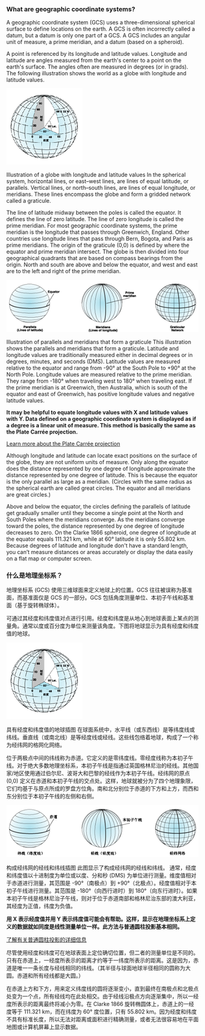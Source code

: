 ### What are geographic coordinate systems?
A geographic coordinate system (GCS) uses a three-dimensional spherical surface to define locations on the earth. A GCS is often incorrectly called a datum, but a datum is only one part of a GCS. A GCS includes an angular unit of measure, a prime meridian, and a datum (based on a spheroid).

A point is referenced by its longitude and latitude values. Longitude and latitude are angles measured from the earth's center to a point on the earth's surface. The angles often are measured in degrees (or in grads). The following illustration shows the world as a globe with longitude and latitude values.

![](1.gif)

Illustration of a globe with longitude and latitude values
In the spherical system, horizontal lines, or east–west lines, are lines of equal latitude, or parallels. Vertical lines, or north–south lines, are lines of equal longitude, or meridians. These lines encompass the globe and form a gridded network called a graticule.

The line of latitude midway between the poles is called the equator. It defines the line of zero latitude. The line of zero longitude is called the prime meridian. For most geographic coordinate systems, the prime meridian is the longitude that passes through Greenwich, England. Other countries use longitude lines that pass through Bern, Bogota, and Paris as prime meridians. The origin of the graticule (0,0) is defined by where the equator and prime meridian intersect. The globe is then divided into four geographical quadrants that are based on compass bearings from the origin. North and south are above and below the equator, and west and east are to the left and right of the prime meridian.

![](2.gif)

Illustration of parallels and meridians that form a graticule
This illustration shows the parallels and meridians that form a graticule.
Latitude and longitude values are traditionally measured either in decimal degrees or in degrees, minutes, and seconds (DMS). Latitude values are measured relative to the equator and range from -90° at the South Pole to +90° at the North Pole. Longitude values are measured relative to the prime meridian. They range from -180° when traveling west to 180° when traveling east. If the prime meridian is at Greenwich, then Australia, which is south of the equator and east of Greenwich, has positive longitude values and negative latitude values.

**It may be helpful to equate longitude values with X and latitude values with Y. Data defined on a geographic coordinate system is displayed as if a degree is a linear unit of measure. This method is basically the same as the Plate Carrée projection.**

[Learn more about the Plate Carrée projection](Plate_carrée.md)

Although longitude and latitude can locate exact positions on the surface of the globe, they are not uniform units of measure. Only along the equator does the distance represented by one degree of longitude approximate the distance represented by one degree of latitude. This is because the equator is the only parallel as large as a meridian. (Circles with the same radius as the spherical earth are called great circles. The equator and all meridians are great circles.)

Above and below the equator, the circles defining the parallels of latitude get gradually smaller until they become a single point at the North and South Poles where the meridians converge. As the meridians converge toward the poles, the distance represented by one degree of longitude decreases to zero. On the Clarke 1866 spheroid, one degree of longitude at the equator equals 111.321 km, while at 60° latitude it is only 55.802 km. Because degrees of latitude and longitude don't have a standard length, you can’t measure distances or areas accurately or display the data easily on a flat map or computer screen.

### 什么是地理坐标系？
地理坐标系 (GCS) 使用三维球面来定义地球上的位置。GCS 往往被误称为基准面，而基准面仅是 GCS 的一部分。GCS 包括角度测量单位、本初子午线和基准面（基于旋转椭球体）。

可通过其经度和纬度值对点进行引用。经度和纬度是从地心到地球表面上某点的测量角。通常以度或百分度为单位来测量该角度。下图将地球显示为具有经度和纬度值的地球。

![](3.gif)

具有经度和纬度值的地球插图
在球面系统中，水平线（或东西线）是等纬度线或纬线。垂直线（或南北线）是等经度线或经线。这些线包络着地球，构成了一个称为经纬网的格网化网络。

位于两极点中间的纬线称为赤道。它定义的是零纬度线。零经度线称为本初子午线。对于绝大多数地理坐标系，本初子午线是指通过英国格林尼治的经线。其他国家/地区使用通过伯尔尼、波哥大和巴黎的经线作为本初子午线。经纬网的原点 (0,0) 定义在赤道和本初子午线的交点处。这样，地球就被分为了四个地理象限，它们均基于与原点所成的罗盘方位角。南和北分别位于赤道的下方和上方，而西和东分别位于本初子午线的左侧和右侧。

![](4.gif)

构成经纬网的经线和纬线插图
此图显示了构成经纬网的经线和纬线。
通常，经度和纬度值以十进制度为单位或以度、分和秒 (DMS) 为单位进行测量。维度值相对于赤道进行测量，其范围是 -90°（南极点）到 +90°（北极点）。经度值相对于本初子午线进行测量。其范围是 -180°（向西行进时）到 180°（向东行进时）。如果本初子午线是格林尼治子午线，则对于位于赤道南部和格林尼治东部的澳大利亚，其经度为正值，纬度为负值。

**用 X 表示经度值并用 Y 表示纬度值可能会有帮助。这样，显示在地理坐标系上定义的数据就如同度是线性测量单位一样。此方法与普通圆柱投影基本相同。**

[了解有关普通圆柱投影的详细信息](Plate_carrée.md)

尽管使用经度和纬度可在地球表面上定位确切位置，但二者的测量单位是不同的。只有在赤道上，一经度所表示的距离才约等于一纬度所表示的距离。这是因为，赤道是唯一一条长度与经线相同的纬线。（其半径与球面地球半径相同的圆称为大圆。赤道和所有经线都是大圆。）

在赤道上方和下方，用来定义纬度线的圆将逐渐变小，直到最终在南极点和北极点处变为一个点，所有经线均在此处相交。由于经线沿极点方向逐渐集中，所以一经度所表示的距离最终将减小为零。在 Clarke 1866 旋转椭圆体上，赤道上的一经度等于 111.321 km，而在纬度为 60° 度位置，只有 55.802 km。因为经度和纬度不具有标准长度，所以无法对距离或面积进行精确测量，或者无法很容易地在平面地图或计算机屏幕上显示数据。